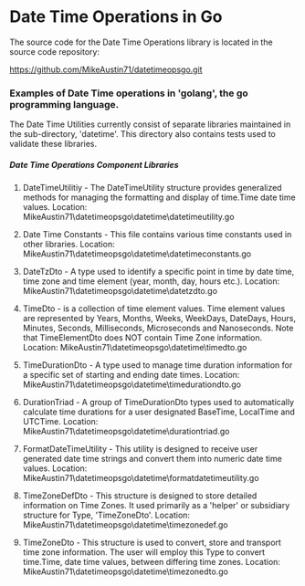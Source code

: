 # Date Time Operations in Go

The source code for the Date Time Operations library is located in the 
source code repository:

https://github.com/MikeAustin71/datetimeopsgo.git


### Examples of Date Time operations in 'golang', the go programming language.

The Date Time Utilities currently consist of separate libraries maintained
in the sub-directory, 'datetime'. This directory also contains tests used to 
validate these libraries. 

##### Date Time Operations Component Libraries

 1. DateTimeUtilitiy - The DateTimeUtility structure provides generalized methods for 
     managing the formatting and display of time.Time date time values.
     Location: MikeAustin71\datetimeopsgo\datetime\datetimeutility.go 

 2. Date Time Constants - This file contains various time constants used
     in other libraries. 
     Location: MikeAustin71\datetimeopsgo\datetime\datetimeconstants.go
     
 3. DateTzDto - A type used to identify a specific point in time by date time,
     time zone and time element (year, month, day, hours etc.).
     Location: MikeAustin71\datetimeopsgo\datetime\datetzdto.go 

 4. TimeDto - is a collection of time element values. Time
     element values are represented by Years, Months, Weeks,
     WeekDays, DateDays, Hours, Minutes, Seconds, Milliseconds,
     Microseconds and Nanoseconds. Note that TimeElementDto does
     NOT contain Time Zone information.
     Location: MikeAustin71\datetimeopsgo\datetime\timedto.go

 5. TimeDurationDto - A type used to manage time duration information for 
     a specific set of starting and ending date times. 
     Location: MikeAustin71\datetimeopsgo\datetime\timedurationdto.go 

 6. DurationTriad - A group of TimeDurationDto types used to automatically 
     calculate time durations for a user designated BaseTime, LocalTime
     and UTCTime.
     Location: MikeAustin71\datetimeopsgo\datetime\durationtriad.go 

 7. FormatDateTimeUtility - This utility is designed to receive user generated
     date time strings and convert them into numeric date time values. 
     Location: MikeAustin71\datetimeopsgo\datetime\formatdatetimeutility.go

 8. TimeZoneDefDto - This structure is designed to store detailed information
     on Time Zones. It used primarily as a 'helper' or subsidiary structure
     for Type, 'TimeZoneDto'.
     Location: MikeAustin71\datetimeopsgo\datetime\timezonedef.go
     
 9.  TimeZoneDto - This structure is used to convert, store and transport time
      zone information. The user will employ this Type to convert time.Time,
      date time values, between differing time zones.
      Location:  MikeAustin71\datetimeopsgo\datetime\timezonedto.go